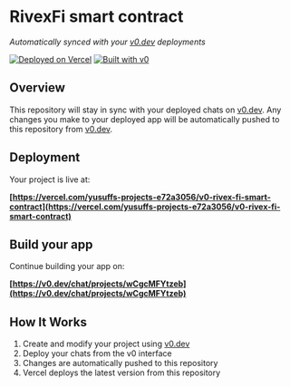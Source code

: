 # RivexFi smart contract

*Automatically synced with your [v0.dev](https://v0.dev) deployments*

[![Deployed on Vercel](https://img.shields.io/badge/Deployed%20on-Vercel-black?style=for-the-badge&logo=vercel)](https://vercel.com/yusuffs-projects-e72a3056/v0-rivex-fi-smart-contract)
[![Built with v0](https://img.shields.io/badge/Built%20with-v0.dev-black?style=for-the-badge)](https://v0.dev/chat/projects/wCgcMFYtzeb)

## Overview

This repository will stay in sync with your deployed chats on [v0.dev](https://v0.dev).
Any changes you make to your deployed app will be automatically pushed to this repository from [v0.dev](https://v0.dev).

## Deployment

Your project is live at:

**[https://vercel.com/yusuffs-projects-e72a3056/v0-rivex-fi-smart-contract](https://vercel.com/yusuffs-projects-e72a3056/v0-rivex-fi-smart-contract)**

## Build your app

Continue building your app on:

**[https://v0.dev/chat/projects/wCgcMFYtzeb](https://v0.dev/chat/projects/wCgcMFYtzeb)**

## How It Works

1. Create and modify your project using [v0.dev](https://v0.dev)
2. Deploy your chats from the v0 interface
3. Changes are automatically pushed to this repository
4. Vercel deploys the latest version from this repository